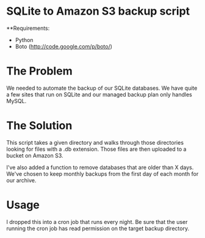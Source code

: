 # SQLite to Amazon S3 backup script

**Requirements:  
* Python
* Boto (http://code.google.com/p/boto/)

# The Problem

We needed to automate the backup of our SQLite databases.  We have quite a few sites that run on SQLite and our managed backup plan only handles MySQL.

# The Solution

This script takes a given directory and walks through those directories looking for files with a .db extension.  Those files are then uploaded to a bucket on Amazon S3.

I've also added a function to remove databases that are older than X days.  We've chosen to keep monthly backups from the first day of each month for our archive.

# Usage

I dropped this into a cron job that runs every night.  Be sure that the user running the cron job has read permission on the target backup directory.
